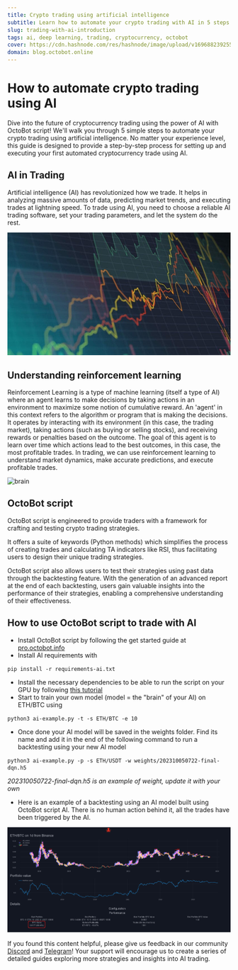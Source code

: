 ```yaml
---
title: Crypto trading using artificial intelligence
subtitle: Learn how to automate your crypto trading with AI in 5 steps
slug: trading-with-ai-introduction
tags: ai, deep learning, trading, cryptocurrency, octobot
cover: https://cdn.hashnode.com/res/hashnode/image/upload/v1696882392556/RgxD6fE44.jpeg?auto=format
domain: blog.octobot.online
--- 
```


# How to automate crypto trading using AI

Dive into the future of cryptocurrency trading using the power of AI with OctoBot script! 
We'll walk you through 5 simple steps to automate your crypto trading using artificial intelligence. 
No matter your experience level, this guide is designed to provide a step-by-step process for setting up and executing your first automated cryptocurrency trade using AI.

## AI in Trading
Artificial intelligence (AI) has revolutionized how we trade. It helps in analyzing massive amounts of data, predicting market trends, and executing trades at lightning speed. To trade using AI, you need to choose a reliable AI trading software, set your trading parameters, and let the system do the rest.

![trading](https://raw.githubusercontent.com/Drakkar-Software/OctoBot-Blog/master/resources/images/trading-with-ai-introduction/trading.jpg)

## Understanding reinforcement learning
Reinforcement Learning is a type of machine learning (itself a type of AI) where an agent learns to make decisions by taking actions in an environment to maximize some notion of cumulative reward. An 'agent' in this context refers to the algorithm or program that is making the decisions. It operates by interacting with its environment (in this case, the trading market), taking actions (such as buying or selling stocks), and receiving rewards or penalties based on the outcome. The goal of this agent is to learn over time which actions lead to the best outcomes, in this case, the most profitable trades.
In trading, we can use reinforcement learning to understand market dynamics, make accurate predictions, and execute profitable trades.

![brain](https://raw.githubusercontent.com/Drakkar-Software/OctoBot-Blog/master/resources/images/trading-with-ai-introduction/brain.jpg)

## OctoBot script

OctoBot script is engineered to provide traders with a framework for crafting and testing crypto trading strategies. 

It offers a suite of keywords (Python methods) which simplifies the process of creating trades and calculating TA indicators like RSI, thus facilitating users to design their unique trading strategies. 

OctoBot script also allows users to test their strategies using past data through the backtesting feature. With the generation of an advanced report at the end of each backtesting, users gain valuable insights into the performance of their strategies, enabling a comprehensive understanding of their effectiveness.

## How to use OctoBot script to trade with AI

- Install OctoBot script by following the get started guide at [pro.octobot.info](https://www.octobot.cloud/guides/scripting/getting-started)
- Install AI requirements with 
```
pip install -r requirements-ai.txt
```
- Install the necessary dependencies to be able to run the script on your GPU by following [this tutorial](https://gretel.ai/blog/install-tensorflow-with-cuda-cdnn-and-gpu-support-in-4-easy-steps) 
- Start to train your own model (model = the "brain" of your AI) on ETH/BTC using 
```
python3 ai-example.py -t -s ETH/BTC -e 10
```
- Once done your AI model will be saved in the weights folder. Find its name and add it in the end of the following command to run a backtesting using your new AI model 
```
python3 ai-example.py -p -s ETH/USDT -w weights/202310050722-final-dqn.h5
```
*202310050722-final-dqn.h5 is an example of weight, update it with your own*

- Here is an example of a backtesting using an AI model built using OctoBot script AI. There is no human action behind it, all the trades have been triggered by the AI.

![strategy-ouput](https://raw.githubusercontent.com/Drakkar-Software/OctoBot-Blog/master/resources/images/trading-with-ai-introduction/strategy-output.png)

If you found this content helpful, please give us feedback in our community [Discord](https://discord.com/invite/vHkcb8W) and [Telegram](https://t.me/+UisN86uSzOMKtEwy)! Your support will encourage us to create a series of detailed guides exploring more strategies and insights into AI trading.
